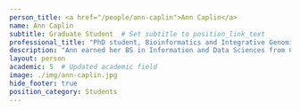 ```yaml
---
person_title: <a href="/people/ann-caplin">Ann Caplin</a>
name: Ann Caplin
subtitle: Graduate Student  # Set subtitle to position_link_text
professional_title: "PhD student, Bioinformatics and Integrative Genomics (BIG)"
description: "Ann earned her BS in Information and Data Sciences from Caltech in 2022. While there she did research with Vineet Bafna at UCSD on detecting breakage-fusion-bridge (BFB) genomic rearrangements in cancer cells and did a senior thesis with Leonard Schulman on causal identification algorithms. She is currently working on studying mutational signatures in circulating tumor DNA with Doga Gulhan."
layout: person
academic: 5  # Updated academic field
image: ./img/ann-caplin.jpg
hide_footer: true
position_category: Students
---
```

